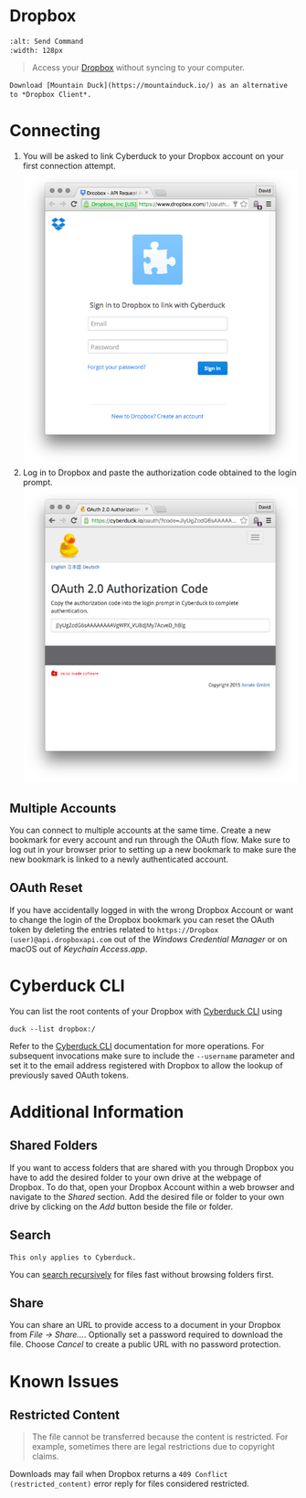 Dropbox
===

```{image} _images/dropbox.png
:alt: Send Command
:width: 128px
```

> Access your [Dropbox](https://db.tt/49NiK95I) without syncing to your computer.

```{tip}
Download [Mountain Duck](https://mountainduck.io/) as an alternative to *Dropbox Client*.
```

# Connecting

1. You will be asked to link Cyberduck to your Dropbox account on your first connection attempt.
![Dropbox Link](_images/Dropbox_Link.png)
2. Log in to Dropbox and paste the authorization code obtained to the login prompt.
![Dropbox Authorization Code](_images/Dropbox_Authorization_Code.png)

## Multiple Accounts

You can connect to multiple accounts at the same time. Create a new bookmark for every account and run through the OAuth flow. Make sure to log out in your browser prior to setting up a new bookmark to make sure the new bookmark is linked to a newly authenticated account.

## OAuth Reset

If you have accidentally logged in with the wrong Dropbox Account or want to change the login of the Dropbox bookmark you can reset the OAuth token by deleting the entries related to `https://Dropbox (user)@api.dropboxapi.com` out of the *Windows Credential Manager* or on macOS out of *Keychain Access.app*.

# Cyberduck CLI

You can list the root contents of your Dropbox with [Cyberduck CLI](https://duck.sh/) using

	duck --list dropbox:/

Refer to the [Cyberduck CLI](../CLI/index) documentation for more operations. For subsequent invocations make sure to include the `--username` parameter and set it to the email address registered with Dropbox to allow the lookup of previously saved OAuth tokens.

# Additional Information

## Shared Folders

If you want to access folders that are shared with you through Dropbox you have to add the desired folder to your own drive at the webpage of Dropbox. To do that, open your Dropbox Account within a web browser and navigate to the *Shared* section. Add the desired file or folder to your own drive by clicking on the *Add* button beside the file or folder.

## Search

```{attention}
This only applies to Cyberduck.
```

You can [search recursively](../Cyberduck/Browser#filter-search) for files fast without browsing folders first.

## Share

You can share an URL to provide access to a document in your Dropbox from *File → Share…*. Optionally set a password required to download the file. Choose *Cancel* to create a public URL with no password protection.

# Known Issues

## Restricted Content

> The file cannot be transferred because the content is restricted. For example, sometimes there are legal restrictions due to copyright claims.

Downloads may fail when Dropbox returns a `409 Conflict (restricted_content)` error reply for files considered restricted.